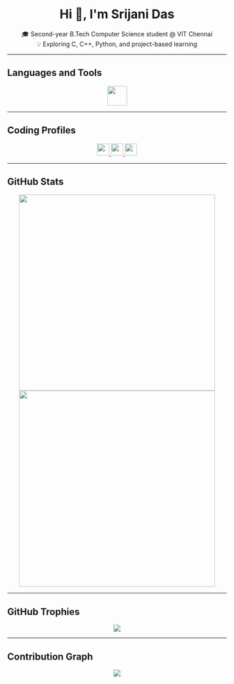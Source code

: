 <h1 align="center">Hi 👋, I'm Srijani Das</h1>

<p align="center">
🎓 Second-year B.Tech Computer Science student @ VIT Chennai <br>
💡 Exploring C, C++, Python, and project-based learning 
</p>

---

## Languages and Tools  

<p align="center">
  <img src="https://skillicons.dev/icons?i=c,cpp,python,git,github" height="45"/>
</p>

---

## Coding Profiles  

<p align="center">
  <a href="https://leetcode.com/u/Srijani_Das07/" target="_blank" title="LeetCode">
    <img src="https://img.shields.io/badge/LeetCode-orange?style=for-the-badge&logo=leetcode&logoColor=black&labelColor=orange&color=black" height="28"/>
  </a>
  <a href="https://www.hackerrank.com/profile/srijani0107" target="_blank" title="HackerRank">
    <img src="https://img.shields.io/badge/HackerRank-2EC866?style=for-the-badge&logo=hackerrank&logoColor=white" height="28"/>
  </a>
  <a href="https://www.codechef.com/users/srijani_das01" target="_blank" title="CodeChef">
    <img src="https://img.shields.io/badge/CodeChef-5B4638?style=for-the-badge&logo=codechef&logoColor=white" height="28"/>
  </a>
</p>

---

## GitHub Stats  

<p align="center">
  <img src="https://github-readme-stats.vercel.app/api?username=Srijani-Das07&show_icons=true&theme=tokyonight&hide_border=true" width="450"/>
  <br>
  <img src="https://github-readme-streak-stats.herokuapp.com/?user=Srijani-Das07&theme=tokyonight&hide_border=true" width="450"/>
</p>

---

## GitHub Trophies  

<p align="center">
  <img src="https://github-profile-trophy.vercel.app/?username=Srijani-Das07&theme=tokyonight&no-frame=true&no-bg=true&margin-w=10" />
</p>

---

## Contribution Graph  

<p align="center">
  <img src="https://github-readme-activity-graph.vercel.app/graph?username=Srijani-Das07&theme=react-dark&area=true&hide_border=true&line=00fffb&point=ffffff&color=39FF14" />
</p>















